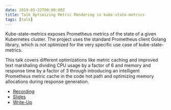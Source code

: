 ```yaml
---
date: 2019-05-22T00:00:00Z
title: Talk Optimizing Metric Rendering in kube-state-metrics
tags: [talk]
---
```


Kube-state-metrics exposes Prometheus metrics of the state of a given Kubernetes
cluster. The project uses the standard Prometheus client Golang library, which
is not optimized for the very specific use case of kube-state-metrics.

This talk covers different optimizations like metric caching and improved text
marshaling dividing CPU usage by a factor of 6 and memory and response time by a
factor of 3 through introducing an intelligent Prometheus metric cache in the
code hot path and optimizing memory allocations during response generation.

- [Recording](https://www.youtube.com/watch?v=dvk_-NCK1Ls)
- [Slides](/static/metric-driven-performance-optimization/slides.pdf)
- [Write-Up](/blog/2019-06-25-metric-driven-performance-optimization/)
